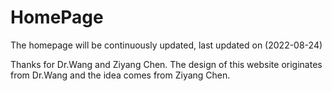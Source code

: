 # HomePage
The homepage will be continuously updated, last updated on (2022-08-24)

Thanks for Dr.Wang and Ziyang Chen. The design of this website originates from Dr.Wang and the idea comes from Ziyang Chen.